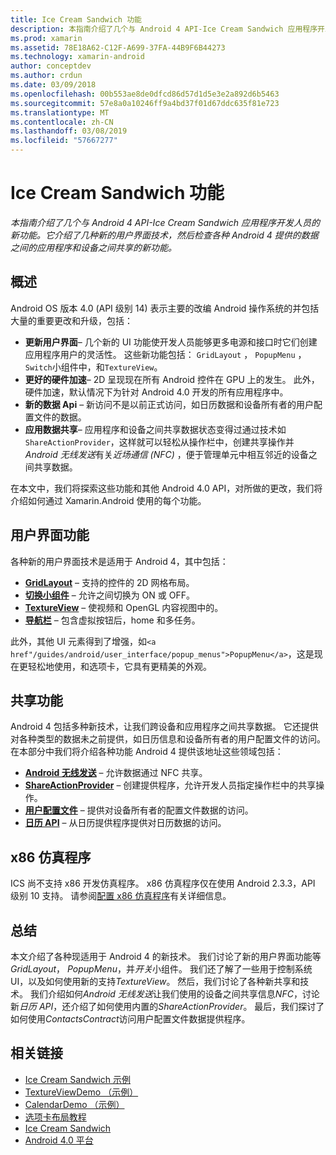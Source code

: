 ```yaml
---
title: Ice Cream Sandwich 功能
description: 本指南介绍了几个与 Android 4 API-Ice Cream Sandwich 应用程序开发人员的新功能。 它介绍了几种新的用户界面技术，然后检查各种 Android 4 提供的数据之间的应用程序和设备之间共享的新功能。
ms.prod: xamarin
ms.assetid: 78E18A62-C12F-A699-37FA-44B9F6B44273
ms.technology: xamarin-android
author: conceptdev
ms.author: crdun
ms.date: 03/09/2018
ms.openlocfilehash: 00b553ae8de0dfcd86d57d1d5e3e2a892d6b5463
ms.sourcegitcommit: 57e8a0a10246ff9a4bd37f01d67ddc635f81e723
ms.translationtype: MT
ms.contentlocale: zh-CN
ms.lasthandoff: 03/08/2019
ms.locfileid: "57667277"
---
```

# <a name="ice-cream-sandwich-features"></a>Ice Cream Sandwich 功能

_本指南介绍了几个与 Android 4 API-Ice Cream Sandwich 应用程序开发人员的新功能。它介绍了几种新的用户界面技术，然后检查各种 Android 4 提供的数据之间的应用程序和设备之间共享的新功能。_

## <a name="overview"></a>概述

Android OS 版本 4.0 (API 级别 14) 表示主要的改编 Android 操作系统的并包括大量的重要更改和升级，包括：

-   **更新用户界面**– 几个新的 UI 功能使开发人员能够更多电源和接口时它们创建应用程序用户的灵活性。 这些新功能包括： `GridLayout` ， `PopupMenu` ，`Switch`小组件中，和`TextureView`。 
-   **更好的硬件加速**– 2D 呈现现在所有 Android 控件在 GPU 上的发生。 此外，硬件加速，默认情况下为针对 Android 4.0 开发的所有应用程序中。 
-   **新的数据 Api** – 新访问不是以前正式访问，如日历数据和设备所有者的用户配置文件的数据。 
-   **应用数据共享**– 应用程序和设备之间共享数据状态变得过通过技术如`ShareActionProvider`，这样就可以轻松从操作栏中，创建共享操作并*Android 无线发送*有关*近场通信 (NFC)* ，便于管理单元中相互邻近的设备之间共享数据。 


在本文中，我们将探索这些功能和其他 Android 4.0 API，对所做的更改，我们将介绍如何通过 Xamarin.Android 使用的每个功能。

## <a name="user-interface-features"></a>用户界面功能

各种新的用户界面技术是适用于 Android 4，其中包括：

-   **[GridLayout](~/android/user-interface/layouts/grid-layout.md)**  – 支持的控件的 2D 网格布局。 
-   **[切换小组件](~/android/user-interface/controls/switch.md)** – 允许之间切换为 ON 或 OFF。 
-   **[TextureView](~/android/user-interface/controls/texture-view.md)**  – 使视频和 OpenGL 内容视图中的。 
-   **[导航栏](~/android/user-interface/controls/navigation-bar.md)** – 包含虚拟按钮后，home 和多任务。 


此外，其他 UI 元素得到了增强，如`<a href"/guides/android/user_interface/popup_menus">PopupMenu</a>`，这是现在更轻松地使用，和选项卡，它具有更精美的外观。

## <a name="sharing-features"></a>共享功能

Android 4 包括多种新技术，让我们跨设备和应用程序之间共享数据。 它还提供对各种类型的数据未之前提供，如日历信息和设备所有者的用户配置文件的访问。 在本部分中我们将介绍各种功能 Android 4 提供该地址这些领域包括：

-  **[Android 无线发送](~/android/platform/android-beam.md)** – 允许数据通过 NFC 共享。
-   **[ShareActionProvider](~/android/user-interface/controls/action-bar.md)**  – 创建提供程序，允许开发人员指定操作栏中的共享操作。 
-   **[用户配置文件](~/android/user-interface/user-profile.md)** – 提供对设备所有者的配置文件数据的访问。 
-   **[日历 API](~/android/user-interface/controls/calendar.md)**  – 从日历提供程序提供对日历数据的访问。 

## <a name="x86-emulators"></a>x86 仿真程序

ICS 尚不支持 x86 开发仿真程序。 x86 仿真程序仅在使用 Android 2.3.3，API 级别 10 支持。 请参阅[配置 x86 仿真程序](~/android/get-started/installation/android-emulator/index.md)有关详细信息。

## <a name="summary"></a>总结

本文介绍了各种现适用于 Android 4 的新技术。 我们讨论了新的用户界面功能等*GridLayout*， *PopupMenu*，并*开关*小组件。 我们还了解了一些用于控制系统 UI，以及如何使用新的支持*TextureView*。 然后，我们讨论了各种新共享和技术。 我们介绍如何*Android 无线发送*让我们使用的设备之间共享信息*NFC*，讨论新*日历 API*，还介绍了如何使用内置的*ShareActionProvider*。
最后，我们探讨了如何使用*ContactsContract*访问用户配置文件数据提供程序。



## <a name="related-links"></a>相关链接

- [Ice Cream Sandwich 示例](https://developer.xamarin.com/samples/monodroid/PlatformFeatures/ICS_Samples/)
- [TextureViewDemo （示例）](https://developer.xamarin.com/samples/monodroid/TextureViewDemo/)
- [CalendarDemo （示例）](https://developer.xamarin.com/samples/monodroid/CalendarDemo/)
- [选项卡布局教程](~/android/user-interface/layouts/tab-layout/index.md)
- [Ice Cream Sandwich](https://developer.android.com/about/versions/android-4.0-highlights.html)
- [Android 4.0 平台](https://developer.android.com/about/versions/android-4.0.html)
